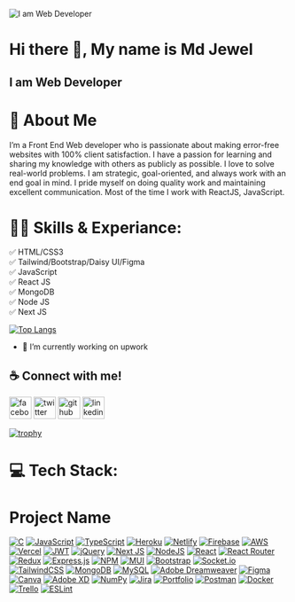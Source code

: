 ![I am Web Developer](https://media.licdn.com/dms/image/D5616AQFf2XXws3mD2w/profile-displaybackgroundimage-shrink_350_1400/0/1692725878346?e=1709164800&v=beta&t=Mm-LFG0xt4KQZMKL0jioWQIR9HM3T1nQEYqeUN2-99s)

# Hi there 👋, My name is Md Jewel
## I am Web Developer

# 🚀 About Me
I’m a Front End Web developer who is passionate about making error-free websites with 100% client satisfaction. I have a passion for learning and sharing my knowledge with others as publicly as possible. I love to solve real-world problems. I am strategic, goal-oriented, and always work with an end goal in mind. I pride myself on doing quality work and maintaining excellent communication. Most of the time I work with  ReactJS, JavaScript.

# 👨‍💻 Skills & Experiance: 
✅ HTML/CSS3 <br> 
✅ Tailwind/Bootstrap/Daisy UI/Figma  <br> 
✅ JavaScript  <br> 
✅ React JS <br> 
✅ MongoDB <br> 
✅ Node JS <br> 
✅ Next JS   

[![Top Langs](https://github-readme-stats.vercel.app/api/top-langs/?username=mdjewel999)](https://github.com/anuraghazra/github-readme-stats)

- 🔭 I’m currently working on upwork 

## ☕ Connect with me!

[<img src='https://camo.githubusercontent.com/2d1ffa69dd491ebeca01b2098cf8233dd09950ff5895abccd5b455ca442abc59/68747470733a2f2f696d672e736869656c64732e696f2f62616467652f46616365626f6f6b2d3138373746323f7374796c653d666f722d7468652d6261646765266c6f676f3d66616365626f6f6b266c6f676f436f6c6f723d7768697465' alt='facebook' height='40'>](https://www.facebook.com/mdjewel)
 [<img src='https://camo.githubusercontent.com/5d03c86f6a75f7cbe80d135d9162fbf6dc46a31253cf30a8e9bb8279b4d574d3/68747470733a2f2f696d672e736869656c64732e696f2f62616467652f547769747465722d3144413146323f7374796c653d666f722d7468652d6261646765266c6f676f3d74776974746572266c6f676f436f6c6f723d7768697465' alt='twitter' height='40'>](https://twitter.com/https://twitter.com/mdjewelrahaman1)  [<img src='https://camo.githubusercontent.com/bd2bd127c104ba5c98bb12c70801b075aee1f040009089510f69554300e7ff41/68747470733a2f2f696d672e736869656c64732e696f2f62616467652f4769742d4630353033323f7374796c653d666f722d7468652d6261646765266c6f676f3d676974266c6f676f436f6c6f723d7768697465' alt='github' height='40'>](https://github.com/mdjewel999)  [<img src='https://camo.githubusercontent.com/a80d00f23720d0bc9f55481cfcd77ab79e141606829cf16ec43f8cacc7741e46/68747470733a2f2f696d672e736869656c64732e696f2f62616467652f4c696e6b6564496e2d3030373742353f7374796c653d666f722d7468652d6261646765266c6f676f3d6c696e6b6564696e266c6f676f436f6c6f723d7768697465' alt='linkedin' height='40'>](https://www.linkedin.com/in/https://www.linkedin.com/in/md-jewel-954986250//)



[![trophy](https://github-profile-trophy.vercel.app/?username=mdjewel999)](https://github.com/ryo-ma/github-profile-trophy)

# 💻 Tech Stack:
# Project Name

[![C](https://img.shields.io/badge/c-%2300599C.svg?style=flat-square&logo=c&logoColor=white)](https://en.wikipedia.org/wiki/C_(programming_language))
[![JavaScript](https://img.shields.io/badge/javascript-%23323330.svg?style=flat-square&logo=javascript&logoColor=%23F7DF1E)](https://developer.mozilla.org/en-US/docs/Web/JavaScript)
[![TypeScript](https://img.shields.io/badge/typescript-%23007ACC.svg?style=flat-square&logo=typescript&logoColor=white)](https://www.typescriptlang.org/)
[![Heroku](https://img.shields.io/badge/heroku-%23430098.svg?style=flat-square&logo=heroku&logoColor=white)](https://www.heroku.com/)
[![Netlify](https://img.shields.io/badge/netlify-%23000000.svg?style=flat-square&logo=netlify&logoColor=#00C7B7)](https://www.netlify.com/)
[![Firebase](https://img.shields.io/badge/firebase-%23039BE5.svg?style=flat-square&logo=firebase)](https://firebase.google.com/)
[![AWS](https://img.shields.io/badge/AWS-%23FF9900.svg?style=flat-square&logo=amazon-aws&logoColor=white)](https://aws.amazon.com/)
[![Vercel](https://img.shields.io/badge/vercel-%23000000.svg?style=flat-square&logo=vercel&logoColor=white)](https://vercel.com/)
[![JWT](https://img.shields.io/badge/JWT-black?style=flat-square&logo=JSON%20web%20tokens)](https://jwt.io/)
[![jQuery](https://img.shields.io/badge/jquery-%230769AD.svg?style=flat-square&logo=jquery&logoColor=white)](https://jquery.com/)
[![Next JS](https://img.shields.io/badge/Next-black?style=flat-square&logo=next.js&logoColor=white)](https://nextjs.org/)
[![NodeJS](https://img.shields.io/badge/node.js-6DA55F?style=flat-square&logo=node.js&logoColor=white)](https://nodejs.org/)
[![React](https://img.shields.io/badge/react-%2320232a.svg?style=flat-square&logo=react&logoColor=%2361DAFB)](https://reactjs.org/)
[![React Router](https://img.shields.io/badge/React_Router-CA4245?style=flat-square&logo=react-router&logoColor=white)](https://reactrouter.com/)
[![Redux](https://img.shields.io/badge/redux-%23593d88.svg?style=flat-square&logo=redux&logoColor=white)](https://redux.js.org/)
[![Express.js](https://img.shields.io/badge/express.js-%23404d59.svg?style=flat-square&logo=express&logoColor=%2361DAFB)](https://expressjs.com/)
[![NPM](https://img.shields.io/badge/NPM-%23000000.svg?style=flat-square&logo=npm&logoColor=white)](https://www.npmjs.com/)
[![MUI](https://img.shields.io/badge/MUI-%230081CB.svg?style=flat-square&logo=material-ui&logoColor=white)](https://mui.com/)
[![Bootstrap](https://getbootstrap.com/docs/5.3/getting-started/introduction/)](https://getbootstrap.com/)
[![Socket.io](https://img.shields.io/badge/Socket.io-black?style=flat-square&logo=socket.io&badgeColor=010101)](https://socket.io/)
[![TailwindCSS](https://img.shields.io/badge/tailwindcss-%2338B2AC.svg?style=flat-square&logo=tailwind-css&logoColor=white)](https://tailwindcss.com/)
[![MongoDB](https://img.shields.io/badge/MongoDB-%234ea94b.svg?style=flat-square&logo=mongodb&logoColor=white)](https://www.mongodb.com/)
[![MySQL](https://img.shields.io/badge/mysql-%2300f.svg?style=flat-square&logo=mysql&logoColor=white)](https://www.mysql.com/)
[![Adobe Dreamweaver](https://img.shields.io/badge/Adobe%20Dreamweaver-FF61F6.svg?style=flat-square&logo=Adobe%20Dreamweaver&logoColor=white)](https://www.adobe.com/products/dreamweaver.html)
[![Figma](https://img.shields.io/badge/figma-%23F24E1E.svg?style=flat-square&logo=figma&logoColor=white)](https://www.figma.com/)
[![Canva](https://img.shields.io/badge/Canva-%2300C4CC.svg?style=flat-square&logo=Canva&logoColor=white)](https://www.canva.com/)
[![Adobe XD](https://img.shields.io/badge/Adobe%20XD-470137?style=flat-square&logo=Adobe%20XD&logoColor=#FF61F6)](https://www.adobe.com/products/xd.html)
[![NumPy](https://img.shields.io/badge/numpy-%23013243.svg?style=flat-square&logo=numpy&logoColor=white)](https://numpy.org/)
[![Jira](https://img.shields.io/badge/jira-%230A0FFF.svg?style=flat-square&logo=jira&logoColor=white)](https://www.atlassian.com/software/jira)
[![Portfolio](https://img.shields.io/badge/Portfolio-%23000000.svg?style=flat-square&logo=firefox&logoColor=#FF7139)](https://your-portfolio-url.com/)
[![Postman](https://img.shields.io/badge/Postman-FF6C37?style=flat-square&logo=postman&logoColor=white)](https://www.postman.com/)
[![Docker](https://img.shields.io/badge/docker-%230db7ed.svg?style=flat-square&logo=docker&logoColor=white)](https://www.docker.com/)
[![Trello](https://img.shields.io/badge/Trello-%23026AA7.svg?style=flat-square&logo=Trello&logoColor=white)](https://trello.com/)
[![ESLint](https://img.shields.io/badge/ESLint-4B3263?style=flat-square&logo=eslint&logoColor=white)](https://eslint.org/)

<!-- Additional Sections -->


